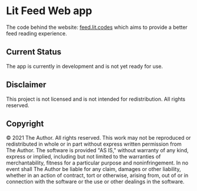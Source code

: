 # Lit Feed Web app

The code behind the website: [feed.lit.codes](https://feed.lit.codes) which aims to provide a better feed reading experience.

## Current Status

The app is currently in development and is not yet ready for use.

## Disclaimer

This project is not licensed and is not intended for redistribution. All rights reserved.

## Copyright

© 2021 The Author. All rights reserved. This work may not be reproduced or redistributed in whole or in part without express written permission from The Author. The software is provided "AS IS," without warranty of any kind, express or implied, including but not limited to the warranties of merchantability, fitness for a particular purpose and noninfringement. In no event shall The Author be liable for any claim, damages or other liability, whether in an action of contract, tort or otherwise, arising from, out of or in connection with the software or the use or other dealings in the software.
